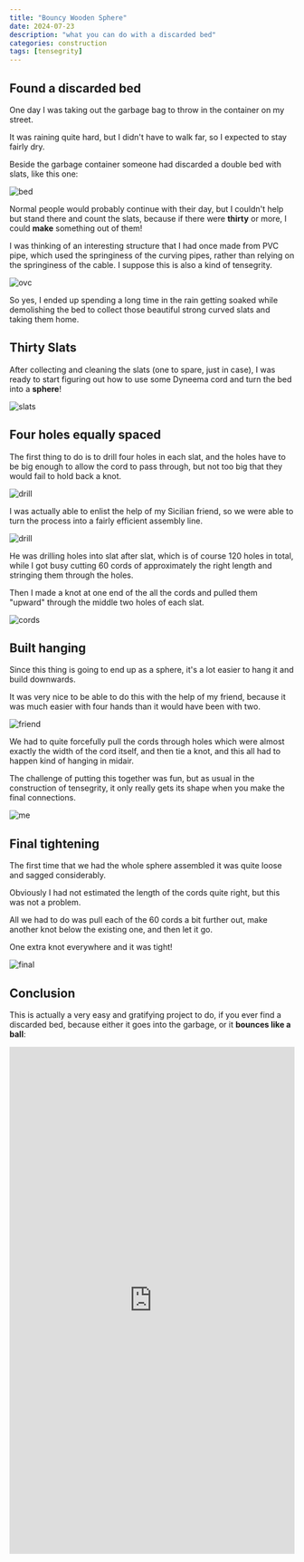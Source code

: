 ```yaml
---
title: "Bouncy Wooden Sphere"
date: 2024-07-23
description: "what you can do with a discarded bed"
categories: construction
tags: [tensegrity]
---
```


## Found a discarded bed

One day I was taking out the garbage bag to throw in the container on my street.

It was raining quite hard, but I didn't have to walk far, so I expected to stay fairly dry.

Beside the garbage container someone had discarded a double bed with slats, like this one:  

![bed](/images/2024-07/bed.jpg)

Normal people would probably continue with their day, but I couldn't help but stand there and count the slats, 
because if there were **thirty** or more, I could **make** something out of them!

I was thinking of an interesting structure that I had once made from PVC pipe, which used the springiness of the curving
pipes, rather than relying on the springiness of the cable.  I suppose this is also a kind of tensegrity.

![ovc](/images/2024-07/pvc.jpg)

So yes, I ended up spending a long time in the rain getting soaked while demolishing the bed to collect those beautiful
strong curved slats and taking them home.

## Thirty Slats

After collecting and cleaning the slats (one to spare, just in case), I was ready to start figuring out how
to use some Dyneema cord and turn the bed into a **sphere**!

![slats](/images/2024-07/slats.jpg)

## Four holes equally spaced

The first thing to do is to drill four holes in each slat, and the holes have to be big enough to allow the
cord to pass through, but not too big that they would fail to hold back a knot.

![drill](/images/2024-07/drill.jpg)

I was actually able to enlist the help of my Sicilian friend, so we were able to turn the process into a fairly
efficient assembly line.

![drill](/images/2024-07/drill-2.jpg)

He was drilling holes into slat after slat, which is of course 120 holes in total, while
I got busy cutting 60 cords of approximately the right length and stringing them through the holes.

Then I made a knot at one end of the all the cords and pulled them "upward" through the middle two
holes of each slat.

![cords](/images/2024-07/cords.jpg)

## Built hanging

Since this thing is going to end up as a sphere, it's a lot easier to hang it and build downwards.

It was very nice to be able to do this with the help of my friend, because it was much easier with four
hands than it would have been with two.

![friend](/images/2024-07/sicilian-friend.jpg)

We had to quite forcefully pull the cords through holes which were almost exactly the width of the cord itself,
and then tie a knot, and this all had to happen kind of hanging in midair.

The challenge of putting this together was fun, but as usual in the construction of tensegrity, it only really gets
its shape when you make the final connections.

![me](/images/2024-07/me-inside.jpg)

## Final tightening  

The first time that we had the whole sphere assembled it was quite loose and sagged considerably.

Obviously I had not estimated the length of the cords quite right, but this was not a problem.

All we had to do was pull each of the 60 cords a bit further out, make another knot below the existing one,
and then let it go.

One extra knot everywhere and it was tight!

![final](/images/2024-07/final.jpg)

## Conclusion

This is actually a very easy and gratifying project to do, if you ever find a discarded
bed, because either it goes into the garbage, or it **bounces like a ball**:

<div style="padding:177.78% 0 0 0;position:relative;"><iframe src="https://player.vimeo.com/video/988934400?badge=0&amp;autopause=0&amp;player_id=0&amp;app_id=58479" frameborder="0" allow="autoplay; fullscreen; picture-in-picture; clipboard-write" style="position:absolute;top:0;left:0;width:100%;height:100%;" title="Bouncing the Sphere made from bed slats."></iframe></div><script src="https://player.vimeo.com/api/player.js"></script>
